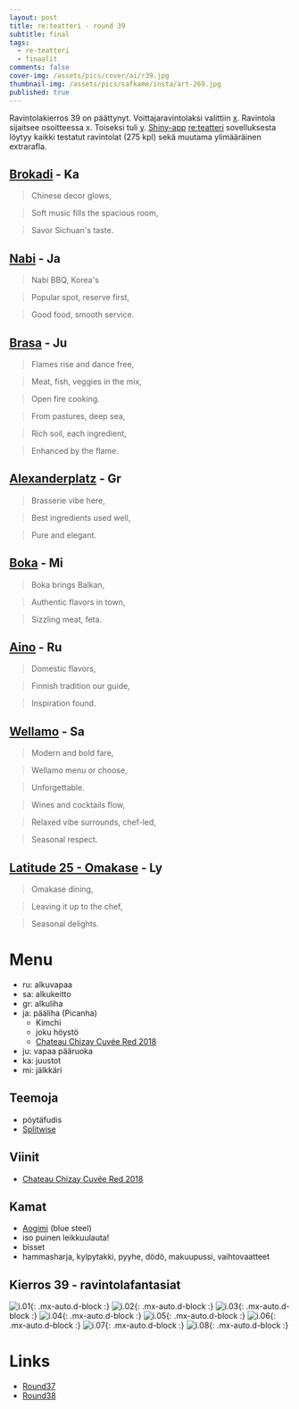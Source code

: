 ```yaml
---
layout: post
title: re:teatteri - round 39
subtitle: final
tags:
  - re-teatteri
  - finaalit
comments: false
cover-img: /assets/pics/cover/ai/r39.jpg
thumbnail-img: /assets/pics/safkame/insta/art-269.jpg
published: true
---
```


Ravintolakierros 39 on päättynyt. Voittajaravintolaksi valittiin [x](). Ravintola sijaitsee osoitteessa x. Toiseksi tuli [y](). [Shiny-app](https://safka.shinyapps.io/restaurants/)  [re:teatteri](https://safka.shinyapps.io/restaurants/) sovelluksesta löytyy kaikki testatut ravintolat (275 kpl) sekä muutama ylimääräinen extrarafla.

## [Brokadi](https://brokadi.com/)	- Ka

> Chinese decor glows,

> Soft music fills the spacious room,

> Savor Sichuan's taste.

## [Nabi](https://www.nabikoreanbbq.fi/) - **Ja**

> Nabi BBQ, Korea's

> Popular spot, reserve first,

> Good food, smooth service.

## [Brasa](https://brasa.fi/)	- Ju

> Flames rise and dance free,

> Meat, fish, veggies in the mix,

> Open fire cooking.


> From pastures, deep sea,

> Rich soil, each ingredient,

> Enhanced by the flame.

## [Alexanderplatz](https://alexanderplats.fi/en/homepage/) - **Gr**	

> Brasserie vibe here,

> Best ingredients used well,

> Pure and elegant.

## [Boka](https://ravintolaboka.fi/) - **Mi**

> Boka brings Balkan,

> Authentic flavors in town,

> Sizzling meat, feta.

## [Aino](https://www.ravintolaaino.fi/fi/) - Ru

> Domestic flavors,

> Finnish tradition our guide,

> Inspiration found.

## [Wellamo](https://www.wellamo.fi/) - **Sa**

> Modern and bold fare,

> Wellamo menu or choose,

> Unforgettable.


> Wines and cocktails flow,

> Relaxed vibe surrounds, chef-led,

> Seasonal respect.

## [Latitude 25 - Omakase](https://www.latitude25.fi/) - **Ly**

> Omakase dining,

> Leaving it up to the chef,

> Seasonal delights.


# Menu

* ru: alkuvapaa
* sa: alkukeitto
* gr: alkuliha
* ja: pääliha (Picanha)
  * Kimchi
  * joku höystö
  * [Chateau Chizay Cuvée Red 2018](https://www.alko.fi/tuotteet/935904/Chateau-Chizay-Cuv-e-Red-2018/)
* ju: vapaa pääruoka
* ka: juustot
* mi: jälkkäri


## Teemoja

- pöytäfudis
- [Splitwise](https://secure.splitwise.com/login)
  
## Viinit

- [Chateau Chizay Cuvée Red 2018](https://www.alko.fi/tuotteet/935904/Chateau-Chizay-Cuv-e-Red-2018/)


## Kamat

- [Aogimi](https://japanesechefsknife.com/collections/aogami-super-carbon-steel-blue-super-steel) (blue steel)
- iso puinen leikkuulauta!
- bisset
- hammasharja, kylpytakki, pyyhe, dödö, makuupussi, vaihtovaatteet

## Kierros 39 - ravintolafantasiat

![i.01](/assets/pics/safkame/insta/art-268.jpg){: .mx-auto.d-block :}
![i.02](/assets/pics/safkame/insta/art-269.jpg){: .mx-auto.d-block :}
![i.03](/assets/pics/safkame/insta/art-270.jpg){: .mx-auto.d-block :}
![i.04](/assets/pics/safkame/insta/art-271.jpg){: .mx-auto.d-block :}
![i.05](/assets/pics/safkame/insta/art-272.jpg){: .mx-auto.d-block :}
![i.06](/assets/pics/safkame/insta/art-273.jpg){: .mx-auto.d-block :}
![i.07](/assets/pics/safkame/insta/art-274.jpg){: .mx-auto.d-block :}
![i.08](/assets/pics/safkame/insta/art-275.jpg){: .mx-auto.d-block :}


# Links

- [Round37](https://talonendm.github.io/2022-05-13-finaalit37/)
- [Round38](https://talonendm.github.io/2022-11-11-finaalit38/)
